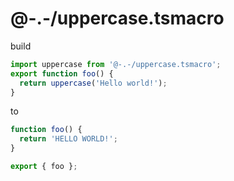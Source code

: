 # @-.-/uppercase.tsmacro

build

```ts
import uppercase from '@-.-/uppercase.tsmacro';
export function foo() {
  return uppercase('Hello world!');
}
```

to

```js
function foo() {
  return 'HELLO WORLD!';
}

export { foo };
```

